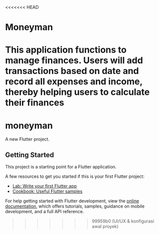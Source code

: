 <<<<<<< HEAD
# Moneyman
This application functions to manage finances. Users will add transactions based on date and record all expenses and income, thereby helping users to calculate their finances
=======
# moneyman

A new Flutter project.

## Getting Started

This project is a starting point for a Flutter application.

A few resources to get you started if this is your first Flutter project:

- [Lab: Write your first Flutter app](https://docs.flutter.dev/get-started/codelab)
- [Cookbook: Useful Flutter samples](https://docs.flutter.dev/cookbook)

For help getting started with Flutter development, view the
[online documentation](https://docs.flutter.dev/), which offers tutorials,
samples, guidance on mobile development, and a full API reference.
>>>>>>> 99959b0 (UI/UX & konfigurasi awal proyek)
